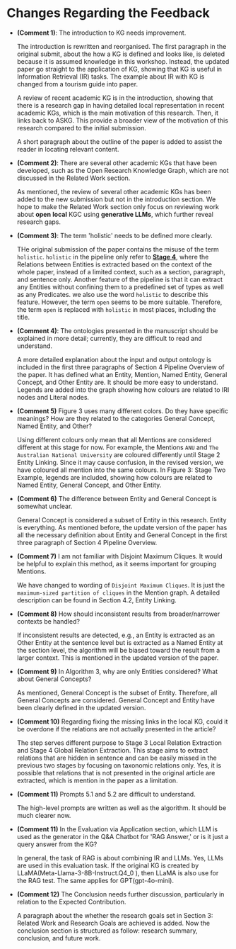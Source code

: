 


# Changes Regarding the Feedback

- **(Comment 1)**: The introduction to KG needs improvement.

  The introduction is rewritten and reorganised. The first paragraph in the original submit, about the how a KG is defined and looks like, is deleted because it is assumed knowledge in this workshop. Instead, the updated paper go straight to the application of KG, showing that KG is useful in Information Retrieval (IR) tasks. The example about IR with KG is changed from a tourism guide into paper.

  A review of recent academic KG is in the introduction, showing that there is a research gap in having detailed local representation in recent academic KGs, which is the main motivation of this research. Then, it links back to ASKG. This provide a broader view of the motivation of this research compared to the initial submission.

  A short paragraph about the outline of the paper is added to assist the reader in locating relevant content.

- **(Comment 2)**: There are several other academic KGs that have been developed, such as the Open Research Knowledge Graph, which are not discussed in the Related Work section.

  As mentioned, the review of several other academic KGs has been added to the new submission but not in the introduction section. We hope to make the Related Work section only focus on reviewing work about **open** **local** KGC using **generative LLMs**, which further reveal research gaps.

- **(Comment 3)**: The term 'holistic' needs to be defined more clearly.

  THe original submission of the paper contains the misuse of the term `holistic`. `holistic` in the pipeline only refer to **[Stage 4](../../paper2lkg-v0/src/modules/m05_global_relation_extraction/)**, where the Relations between Entities is extracted based on the context of the whole paper, instead of a limited context, such as a section, paragraph, and sentence only. Another feature of the pipeline is that it can extract any Entities without confining them to a predefined set of types as well as any Predicates. we also use the word `holistic` to describe this feature. However, the term `open` seems to be more suitable. Therefore, the term  `open` is replaced with `holistic` in most places, including the title. 

- **(Comment 4)**: The ontologies presented in the manuscript should be explained in more detail; currently, they are difficult to read and understand.

  A more detailed explanation about the input and output ontology is included in the first three paragraphs of Section 4 Pipeline Overview of the paper. It has defined what an Entity, Mention, Named Entity, General Concept, and Other Entity are. It should be more easy to understand. Legends are added into the graph showing how colours are related to IRI nodes and Literal nodes.

- **(Comment 5)** Figure 3 uses many different colors. Do they have specific meanings? How are they related to the categories General Concept, Named Entity, and Other?

  Using different colours only mean that all Mentions are considered different at this stage for now. For example, the Mentions `ANU` and `The Australian National University` are coloured differently until Stage 2 Entity Linking. Since it may cause confusion, in the revised version, we have coloured all mention into the same colours. In Figure 3: Stage Two Example, legends are included, showing how colours are related to Named Entity, General Concept, and Other Entity.

- **(Comment 6)** The difference between Entity and General Concept is somewhat unclear.

  General Concept is considered a subset of Entity in this research. Entity is everything. As mentioned before, the update version of the paper has all the necessary definition about Entity and General Concept in the first three paragraph of Section 4 Pipeline Overview.

- **(Comment 7)** I am not familiar with Disjoint Maximum Cliques. It would be helpful to explain this method, as it seems important for grouping Mentions.

  We have changed to wording of `Disjoint Maximum Cliques`. It is just the `maximum-sized partition of cliques` in the Mention graph. A detailed description can be found in Section 4.2, Entity Linking.

- **(Comment 8)** How should inconsistent results from broader/narrower contexts be handled?
  
  If inconsistent results are detected, e.g., an Entity is extracted as an Other Entity at the sentence level but is extracted as a Named Entity at the section level, the algorithm will be biased toward the result from a larger context. This is mentioned in the updated version of the paper.

- **(Comment 9)** In Algorithm 3, why are only Entities considered? What about General Concepts?

  As mentioned, General Concept is the subset of Entity. Therefore, all General Concepts are considered. General Concept and Entity have been clearly defined in the updated version.

- **(Comment 10)** Regarding fixing the missing links in the local KG, could it be overdone if the relations are not actually presented in the article?

  The step serves different purpose to Stage 3 Local Relation Extraction and Stage 4 Global Relation Extraction. This stage aims to extract relations that are hidden in sentence and can be easily missed in the previous two stages by focusing on taxonomic relations only. Yes, it is possible that relations that is not presented in the original article are extracted, which is mention in the paper as a limitation.

- **(Comment 11)** Prompts 5.1 and 5.2 are difficult to understand.

  The high-level prompts are written as well as the algorithm. It should be much clearer now.

- **(Comment 11)** In the Evaluation via Application section, which LLM is used as the generator in the Q&A Chatbot for 'RAG Answer,' or is it just a query answer from the KG?

  In general, the task of RAG is about combining IR and LLMs. Yes, LLMs are used in this evaluation task. If the original KG is created by LLaMA(Meta-Llama-3-8B-Instruct.Q4_0 ), then LLaMA is also use for the RAG test. The same applies for GPT(gpt-4o-mini).

- **(Comment 12)** The Conclusion needs further discussion, particularly in relation to the Expected Contribution.

  A paragraph about the whether the research goals set in Section 3: Related Work and Research Goals are achieved is added. Now the conclusion section is structured as follow: research summary, conclusion, and future work.
